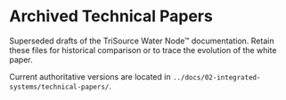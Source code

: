 # Archived Technical Papers

Superseded drafts of the TriSource Water Node™ documentation. Retain these files for historical comparison or to trace the evolution of the white paper.

Current authoritative versions are located in `../docs/02-integrated-systems/technical-papers/`.
